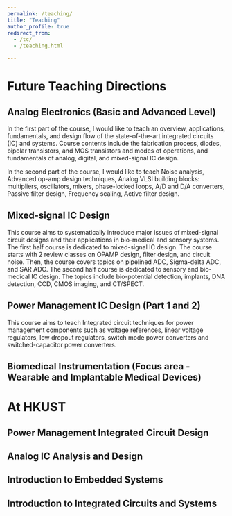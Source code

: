 ```yaml
---
permalink: /teaching/
title: "Teaching"
author_profile: true
redirect_from: 
  - /tc/
  - /teaching.html

---
```

# Future Teaching Directions

## Analog Electronics (Basic and Advanced Level) ##

In the first part of the course, I would like to teach an overview, applications, fundamentals, and design flow of the state-of-the-art integrated circuits (IC) and systems. Course contents include the fabrication process, diodes, bipolar transistors, and MOS transistors and modes of operations, and fundamentals of analog, digital, and mixed-signal IC design.

In the second part of the course, I would like to teach Noise analysis, Advanced op-amp design techniques, Analog VLSI building blocks: multipliers, oscillators, mixers, phase-locked loops, A/D and D/A converters, Passive filter design, Frequency scaling, Active filter design.

## Mixed-signal IC Design 

This course aims to systematically introduce major issues of mixed-signal circuit designs and their applications in bio-medical and sensory systems. The first half course is dedicated to mixed-signal IC design. The course starts with 2 review classes on OPAMP design, filter design, and circuit noise. Then, the course covers topics on pipelined ADC, Sigma-delta ADC, and SAR ADC. The second half course is dedicated to sensory and bio-medical IC design. The topics include bio-potential detection, implants, DNA detection, CCD, CMOS imaging, and CT/SPECT.

## Power Management IC Design (Part 1 and 2) ##

This course aims to teach Integrated circuit techniques for power management components such as voltage references, linear voltage regulators, low dropout regulators, switch mode power converters and switched-capacitor power converters.

## Biomedical Instrumentation (Focus area - Wearable and Implantable Medical Devices) ##

# At HKUST

## Power Management Integrated Circuit Design ##

## Analog IC Analysis and Design ##

## Introduction to Embedded Systems ##

## Introduction to Integrated Circuits and Systems ##

